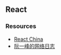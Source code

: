 ## React

### Resources

- [React China](http://react-china.org/)
- [阮一峰的网络日志](http://www.ruanyifeng.com/blog/archives.html)
